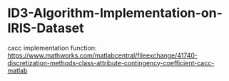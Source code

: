 # ID3-Algorithm-Implementation-on-IRIS-Dataset

cacc implementation function:
https://www.mathworks.com/matlabcentral/fileexchange/41740-discretization-methods-class-attribute-contingency-coefficient-cacc-matlab
